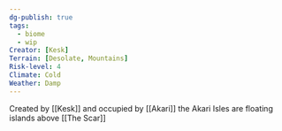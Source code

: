 ```yaml
---
dg-publish: true
tags:
  - biome
  - wip
Creator: [Kesk]
Terrain: [Desolate, Mountains]
Risk-level: 4
Climate: Cold
Weather: Damp
---
```


Created by [[Kesk]] and occupied by [[Akari]] the Akari Isles are floating islands above [[The Scar]]